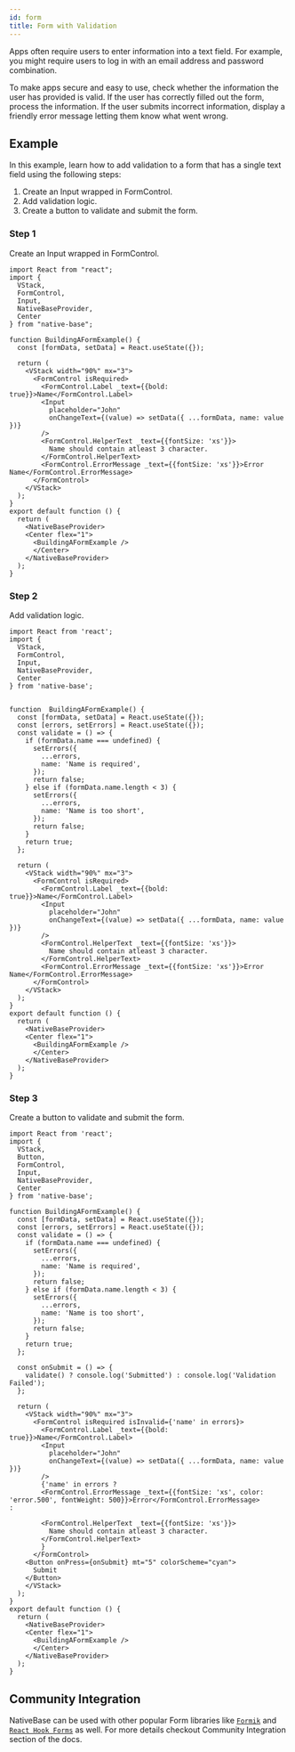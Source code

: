 ```yaml
---
id: form
title: Form with Validation
---
```


Apps often require users to enter information into a text field. For example, you might require users to log in with an email address and password combination.

To make apps secure and easy to use, check whether the information the user has provided is valid. If the user has correctly filled out the form, process the information. If the user submits incorrect information, display a friendly error message letting them know what went wrong.

## Example

In this example, learn how to add validation to a form that has a single text field using the following steps:

1. Create an Input wrapped in FormControl.
2. Add validation logic.
3. Create a button to validate and submit the form.

### Step 1

Create an Input wrapped in FormControl.

```SnackPlayer name=Form%20Example
import React from "react";
import {
  VStack,
  FormControl,
  Input,
  NativeBaseProvider,
  Center
} from "native-base";

function BuildingAFormExample() {
  const [formData, setData] = React.useState({});

  return (
    <VStack width="90%" mx="3">
      <FormControl isRequired>
        <FormControl.Label _text={{bold: true}}>Name</FormControl.Label>
        <Input
          placeholder="John"
          onChangeText={(value) => setData({ ...formData, name: value })}
        />
        <FormControl.HelperText _text={{fontSize: 'xs'}}>
          Name should contain atleast 3 character.
        </FormControl.HelperText>
        <FormControl.ErrorMessage _text={{fontSize: 'xs'}}>Error Name</FormControl.ErrorMessage>
      </FormControl>
    </VStack>
  );
}
export default function () {
  return (
    <NativeBaseProvider>
    <Center flex="1">
      <BuildingAFormExample />
      </Center>
    </NativeBaseProvider>
  );
}
```

### Step 2

Add validation logic.

```SnackPlayer name=Form%20Example(Validation)
import React from 'react';
import {
  VStack,
  FormControl,
  Input,
  NativeBaseProvider,
  Center
} from 'native-base';


function  BuildingAFormExample() {
  const [formData, setData] = React.useState({});
  const [errors, setErrors] = React.useState({});
  const validate = () => {
    if (formData.name === undefined) {
      setErrors({
        ...errors,
        name: 'Name is required',
      });
      return false;
    } else if (formData.name.length < 3) {
      setErrors({
        ...errors,
        name: 'Name is too short',
      });
      return false;
    }
    return true;
  };

  return (
    <VStack width="90%" mx="3">
      <FormControl isRequired>
        <FormControl.Label _text={{bold: true}}>Name</FormControl.Label>
        <Input
          placeholder="John"
          onChangeText={(value) => setData({ ...formData, name: value })}
        />
        <FormControl.HelperText _text={{fontSize: 'xs'}}>
          Name should contain atleast 3 character.
        </FormControl.HelperText>
        <FormControl.ErrorMessage _text={{fontSize: 'xs'}}>Error Name</FormControl.ErrorMessage>
      </FormControl>
    </VStack>
  );
}
export default function () {
  return (
    <NativeBaseProvider>
    <Center flex="1">
      <BuildingAFormExample />
      </Center>
    </NativeBaseProvider>
  );
}
```

### Step 3

Create a button to validate and submit the form.

```SnackPlayer name=Form%20Example(Validate%20and%20Submit)
import React from 'react';
import {
  VStack,
  Button,
  FormControl,
  Input,
  NativeBaseProvider,
  Center
} from 'native-base';

function BuildingAFormExample() {
  const [formData, setData] = React.useState({});
  const [errors, setErrors] = React.useState({});
  const validate = () => {
    if (formData.name === undefined) {
      setErrors({
        ...errors,
        name: 'Name is required',
      });
      return false;
    } else if (formData.name.length < 3) {
      setErrors({
        ...errors,
        name: 'Name is too short',
      });
      return false;
    }
    return true;
  };

  const onSubmit = () => {
    validate() ? console.log('Submitted') : console.log('Validation Failed');
  };

  return (
    <VStack width="90%" mx="3">
      <FormControl isRequired isInvalid={'name' in errors}>
        <FormControl.Label _text={{bold: true}}>Name</FormControl.Label>
        <Input
          placeholder="John"
          onChangeText={(value) => setData({ ...formData, name: value })}
        />
        {'name' in errors ?
        <FormControl.ErrorMessage _text={{fontSize: 'xs', color: 'error.500', fontWeight: 500}}>Error</FormControl.ErrorMessage>
:

        <FormControl.HelperText _text={{fontSize: 'xs'}}>
          Name should contain atleast 3 character.
        </FormControl.HelperText>
        }
      </FormControl>
    <Button onPress={onSubmit} mt="5" colorScheme="cyan">
      Submit
    </Button>
    </VStack>
  );
}
export default function () {
  return (
    <NativeBaseProvider>
    <Center flex="1">
      <BuildingAFormExample />
      </Center>
    </NativeBaseProvider>
  );
}
```

## Community Integration

NativeBase can be used with other popular Form libraries like [`Formik`](nativebase-formik-ui.md) and [`React Hook Forms`](reactHooksForms.md) as well. For more details checkout Community Integration section of the docs.
